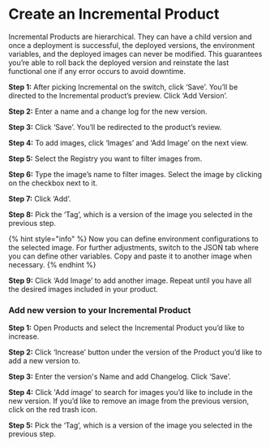 # Create an Incremental Product

Incremental Products are hierarchical. They can have a child version and once a deployment is successful, the deployed versions, the environment variables, and the deployed images can never be modified. This guarantees you’re able to roll back the deployed version and reinstate the last functional one if any error occurs to avoid downtime.&#x20;

**Step 1:** After picking Incremental on the switch, click ‘Save’. You’ll be directed to the Incremental product’s preview. Click ‘Add Version’.&#x20;

**Step 2:** Enter a name and a change log for the new version.&#x20;

**Step 3:** Click ‘Save’. You’ll be redirected to the product’s review.&#x20;

**Step 4:** To add images, click ‘Images’ and ‘Add Image’ on the next view.&#x20;

**Step 5:** Select the Registry you want to filter images from.&#x20;

**Step 6:** Type the image’s name to filter images. Select the image by clicking on the checkbox next to it.&#x20;

**Step 7:** Click ‘Add’.&#x20;

**Step 8:** Pick the ‘Tag’, which is a version of the image you selected in the previous step.&#x20;

{% hint style="info" %}
Now you can define environment configurations to the selected image. For further adjustments, switch to the JSON tab where you can define other variables. Copy and paste it to another image when necessary.
{% endhint %}

**Step 9:** Click ‘Add Image’ to add another image. Repeat until you have all the desired images included in your product.

### Add new version to your Incremental Product&#x20;

**Step 1:** Open Products and select the Incremental Product you’d like to increase.&#x20;

**Step 2:** Click ‘Increase’ button under the version of the Product you’d like to add a new version to.&#x20;

**Step 3:** Enter the version's Name and add Changelog. Click ‘Save’.&#x20;

**Step 4:** Click 'Add image’ to search for images you’d like to include in the new version. If you’d like to remove an image from the previous version, click on the red trash icon.&#x20;

**Step 5:** Pick the ‘Tag’, which is a version of the image you selected in the previous step.&#x20;
